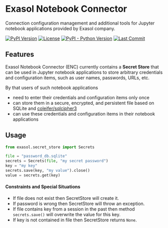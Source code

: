 # Exasol Notebook Connector

Connection configuration management and additional tools for Jupyter notebook applications provided by Exasol company.

[![PyPI Version](https://img.shields.io/pypi/v/exasol-notebook-connector)](https://pypi.org/project/exasol-notebook-connector/)
[![License](https://img.shields.io/pypi/l/exasol-notebook-connector)](https://opensource.org/licenses/MIT)
[![PyPI - Python Version](https://img.shields.io/pypi/pyversions/exasol-notebook-connector)](https://pypi.org/project/exasol-notebook-connector)
[![Last Commit](https://img.shields.io/github/last-commit/exasol/notebook-connector)](https://pypi.org/project/exasol-notebook-connector/)

## Features

Exasol Notebook Connector (ENC) currently contains a **Secret Store** that can be used in Jupyter notebook applications to store arbitrary credentials and configuration items, such as user names, passwords, URLs, etc.

By that users of such notebook applications
* need to enter their credentials and configuration items only once
* can store them in a secure, encrypted, and persistent file based on SQLite and [coleifer/sqlcipher3](https://github.com/coleifer/sqlcipher3)
* can use these credentials and configuration items in their notebook applications

## Usage

```python
from exasol.secret_store import Secrets

file = "password_db.sqlite"
secrets = Secrets(file, "my secret password")
key = "my key"
secrets.save(key, "my value").close()
value = secrets.get(key)
```

#### Constraints and Special Situations

* If file does not exist then SecretStore will create it.
* If password is wrong then SecretStore will throw an exception.
* If file contains key from a session in the past then method `secrets.save()` will overwrite the value for this key.
* If key is not contained in file then SecretStore returns `None`.
